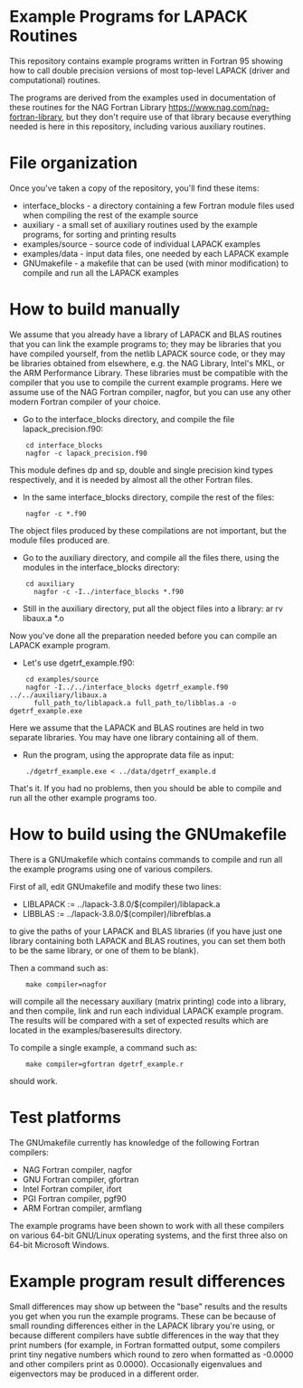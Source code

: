 # Example Programs for LAPACK Routines
This repository contains example programs written in Fortran 95 showing
how to call double precision versions of most top-level LAPACK (driver
and computational) routines.

The programs are derived from the examples used in documentation of these
routines for the NAG Fortran Library https://www.nag.com/nag-fortran-library,
but they don't require use of that library because everything needed is
here in this repository, including various auxiliary routines.

# File organization
Once you've taken a copy of the repository, you'll find these items:
  * interface_blocks    - a directory containing a few Fortran module files
                          used when compiling the rest of the example source
  * auxiliary           - a small set of auxiliary routines used by the
                          example programs, for sorting and printing results
  * examples/source     - source code of individual LAPACK examples
  * examples/data       - input data files, one needed by each LAPACK example
  * GNUmakefile         - a makefile that can be used (with minor modification)
                          to compile and run all the LAPACK examples

# How to build manually
We assume that you already have a library of LAPACK and BLAS routines that
you can link the example programs to; they may be libraries that you have
compiled yourself, from the netlib LAPACK source code, or they may be libraries
obtained from elsewhere, e.g. the NAG Library, Intel's MKL, or the ARM
Performance Library. These libraries must be compatible with the compiler
that you use to compile the current example programs. Here we assume use
of the NAG Fortran compiler, nagfor, but you can  use any other modern
Fortran compiler of your choice.

  * Go to the interface_blocks directory, and compile the file
    lapack_precision.f90:
```
    cd interface_blocks
    nagfor -c lapack_precision.f90
```
This module defines dp and sp, double and single precision
kind types respectively, and it is needed by almost all the
other Fortran files.

  * In the same interface_blocks directory, compile the rest of the files:
```
    nagfor -c *.f90
```
The object files produced by these compilations are not important, but
the module files produced are.

  * Go to the auxiliary directory, and compile all the files there, using the
    modules in the interface_blocks directory:
```
    cd auxiliary
      nagfor -c -I../interface_blocks *.f90
```
  * Still in the auxiliary directory, put all the object files into a library:
      ar rv libaux.a *.o

Now you've done all the preparation needed before you can compile an
LAPACK example program.

  * Let's use dgetrf_example.f90:
```
    cd examples/source
    nagfor -I../../interface_blocks dgetrf_example.f90 ../../auxiliary/libaux.a
      full_path_to/liblapack.a full_path_to/libblas.a -o dgetrf_example.exe
```
Here we assume that the LAPACK and BLAS routines are held in two
separate libraries. You may have one library containing all of them.

  * Run the program, using the approprate data file as input:
```
    ./dgetrf_example.exe < ../data/dgetrf_example.d
```
That's it. If you had no problems, then you should be able to compile and
run all the other example programs too.


# How to build using the GNUmakefile
There is a GNUmakefile which contains commands to compile and run all
the example programs using one of various compilers.

First of all, edit GNUmakefile and modify these two lines:

  * LIBLAPACK := ../lapack-3.8.0/$(compiler)/liblapack.a
  * LIBBLAS := ../lapack-3.8.0/$(compiler)/librefblas.a

to give the paths of your LAPACK and BLAS libraries (if you have just
one library containing both LAPACK and BLAS routines, you can set
them both to be the same library, or one of them to be blank).

Then a command such as:
```
    make compiler=nagfor
```
will compile all the necessary auxiliary (matrix printing) code into a
library, and then compile, link and run each individual LAPACK example program.
The results will be compared with a set of expected results which are located
in the examples/baseresults directory.

To compile a single example, a command such as:
```
    make compiler=gfortran dgetrf_example.r
```
should work.

# Test platforms
The GNUmakefile currently has knowledge of the following Fortran compilers:

  * NAG Fortran compiler, nagfor
  * GNU Fortran compiler, gfortran
  * Intel Fortran compiler, ifort
  * PGI Fortran compiler, pgf90
  * ARM Fortran compiler, armflang

The example programs have been shown to work with all these compilers
on various 64-bit GNU/Linux operating systems, and the first three also on
64-bit Microsoft Windows.

# Example program result differences
Small differences may show up between the "base" results and the results
you get when you run the example programs. These can be because
of small rounding differences either in the LAPACK library you're using,
or because different compilers have subtle differences in the way that
they print numbers (for example, in Fortran formatted output, some
compilers print tiny negative numbers which round to zero when formatted
as -0.0000 and other compilers print as 0.0000). Occasionally eigenvalues
and eigenvectors may be produced in a different order.
